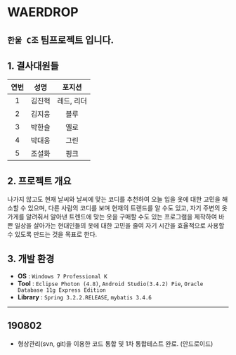 # WAERDROP

## `한울 C조` 팀프로젝트 입니다.  


## 1. 결사대원들

| 연번 | 성명 | 포지션 |
|:--------:|:--------:|:--------:|
| 1 |  김진혁 | 레드, 리더 |
| 2 |  김지웅 | 블루 |
| 3 |  박한슬 | 옐로 |
| 4 |  박대웅 | 그린 |
| 5 |  조설화 | 핑크 |

  
## 2. 프로젝트 개요
나가지 않고도 현재 날씨와 날씨에 맞는 코디를 추천하여 오늘 입을 옷에 대한 고민을 해소할 수 있으며, 다른 사람의 코디를 보며 현재의 트렌드를 알 수도 있고, 자기 주변의 옷가게를 알려줘서 알아낸 트렌드에 맞는 옷을 구매할 수도 있는 프로그램을 제작하여 바쁜 일상을 살아가는 현대인들의 옷에 대한 고민을 줄여 자기 시간을 효율적으로 사용할 수 있도록 만드는 것을 목표로 한다.

  
## 3. 개발 환경
* <b>OS</b> : `Windows 7 Professional K `  
* <b>Tool</b> : `Eclipse Photon (4.8)`, `Android Studio(3.4.2) Pie`, `Oracle Database 11g Express Edition`  
* <b>Library</b> : `Spring 3.2.2.RELEASE`, `mybatis 3.4.6`  

  
---

  
## 190802  
+ 형상관리(svn, git)을 이용한 코드 통합 및 1차 통합테스트 완료. (안드로이드)
